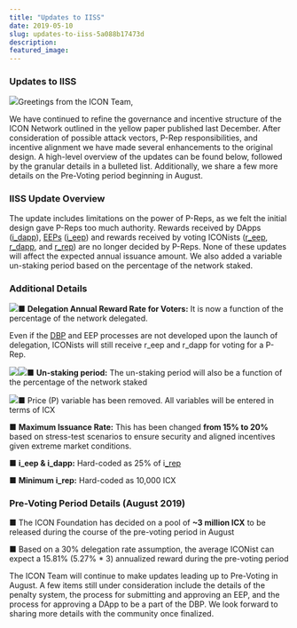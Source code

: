 ```yaml
---
title: "Updates to IISS"
date: 2019-05-10
slug: updates-to-iiss-5a088b17473d
description:
featured_image:
---
```


### Updates to IISS

![](https://cdn-images-1.medium.com/max/800/1*Tm9nBuyQw9WSvbRc0XEktw.png)Greetings from the ICON Team,

We have continued to refine the governance and incentive structure of the ICON Network outlined in the yellow paper published last December. After consideration of possible attack vectors, P-Rep responsibilities, and incentive alignment we have made several enhancements to the original design. A high-level overview of the updates can be found below, followed by the granular details in a bulleted list. Additionally, we share a few more details on the Pre-Voting period beginning in August.

### IISS Update Overview

The update includes limitations on the power of P-Reps, as we felt the initial design gave P-Reps too much authority. Rewards received by DApps ([i\_dapp](https://helloiconworld.freshdesk.com/solution/articles/35000123738-what-is-i-dapp-)), [EEPs](https://helloiconworld.freshdesk.com/a/solutions/articles/35000105253-what-is-an-ecosystem-expansion-project-eep-) ([i\_eep](https://helloiconworld.freshdesk.com/solution/articles/35000123736-what-is-i-eep-)) and rewards received by voting ICONists ([r\_eep](https://helloiconworld.freshdesk.com/a/solutions/articles/35000123740-what-is-r-eep-), [r\_dapp](https://helloiconworld.freshdesk.com/a/solutions/articles/new), and [r\_rep](https://helloiconworld.freshdesk.com/solution/articles/35000123739-what-is-r-rep-)) are no longer decided by P-Reps. None of these updates will affect the expected annual issuance amount. We also added a variable un-staking period based on the percentage of the network staked.

### Additional Details

![](https://cdn-images-1.medium.com/max/800/1*tpxCX7mnVv-1elzlmg4rEw.png)■ **Delegation Annual Reward Rate for Voters:** It is now a function of the percentage of the network delegated.

Even if the [DBP](https://helloiconworld.freshdesk.com/a/solutions/articles/35000123744-what-is-the-dapp-booster-program-dbp-) and EEP processes are not developed upon the launch of delegation, ICONists will still receive r\_eep and r\_dapp for voting for a P-Rep.

![](https://cdn-images-1.medium.com/max/800/1*b8hNJDTrybPmlUCZ9cwxOA.png)![](https://cdn-images-1.medium.com/max/800/0*5ML7c4vuT9KcW9Sa)■ **Un-staking period:** The un-staking period will also be a function of the percentage of the network staked

![](https://cdn-images-1.medium.com/max/800/1*zTXetvmUMVn3U6MjXup6CQ.png)■ Price (P) variable has been removed. All variables will be entered in terms of ICX

■ **Maximum Issuance Rate:** This has been changed **from 15% to 20%** based on stress-test scenarios to ensure security and aligned incentives given extreme market conditions.

■ **i\_eep & i\_dapp:** Hard-coded as 25% of i[\_rep](https://helloiconworld.freshdesk.com/solution/articles/35000123735-what-is-i-rep-)

■ **Minimum i\_rep:** Hard-coded as 10,000 ICX

### Pre-Voting Period Details (August 2019)

■ The ICON Foundation has decided on a pool of **~3 million ICX** to be released during the course of the pre-voting period in August

■ Based on a 30% delegation rate assumption, the average ICONist can expect a 15.81% (5.27% * 3) annualized reward during the pre-voting period

The ICON Team will continue to make updates leading up to Pre-Voting in August. A few items still under consideration include the details of the penalty system, the process for submitting and approving an EEP, and the process for approving a DApp to be a part of the DBP. We look forward to sharing more details with the community once finalized.

